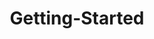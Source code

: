 ---
layout: post
title: Getting-Started
description: getting started
platform: aspnet-core
control: Slider
documentation: ug
---